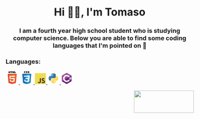 <h1 align="center">Hi 👋🏼, I'm Tomaso</h1>
<h3 align="center">I am a fourth year high school student who is studying computer science. Below you are able to find some coding languages that I'm pointed on 🔮</h3>


<h3 align="left">Languages:</h3>
    <p align="left">
        <a href="https://www.w3schools.com/html/" target="_blank"> <img src="https://raw.githubusercontent.com/devicons/devicon/master/icons/html5/html5-original-wordmark.svg" alt="html5" width="35" height="35"/> </a>
        <a href="https://www.w3schools.com/css/" target="_blank"> <img src="https://raw.githubusercontent.com/devicons/devicon/master/icons/css3/css3-original-wordmark.svg" alt="css3" width="35" height="35"/> </a>
        <a href="https://www.w3schools.com/js/" target="_blank"> <img src="https://raw.githubusercontent.com/devicons/devicon/master/icons/javascript/javascript-original.svg" alt="JS" width="30" height="30"/> </a>
        <a href="https://www.python.org/" target="_blank"> <img src="https://raw.githubusercontent.com/devicons/devicon/master/icons/python/python-original.svg" alt="py" width="32.5" height="32.5"/> </a>
        <a href="http://csharp.net/" target="_blank"><img src="https://raw.githubusercontent.com/devicons/devicon/master/icons/csharp/csharp-original.svg" alt="C#" width="31" height="31"/></a>    
    </p>
    
    
<p align="right">
    <a href="https://github.com/TomasoI"> <img src="https://user-images.githubusercontent.com/21361308/170952085-9093db1c-43a2-4a84-9646-c560827fa58e.gif" width="160" height="60"/> </a>
</p>

